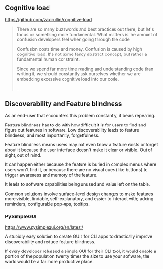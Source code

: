 ## Cognitive load
https://github.com/zakirullin/cognitive-load

>There are so many buzzwords and best practices out there, but let's focus on something more fundamental. What matters is the amount of confusion developers feel when going through the code.
>
>Confusion costs time and money. Confusion is caused by high cognitive load. It's not some fancy abstract concept, but rather a fundamental human constraint.
>
>Since we spend far more time reading and understanding code than writing it, we should constantly ask ourselves whether we are embedding excessive cognitive load into our code.
>
>...


## Discoverability and Feature blindness

As an end-user that encounters this problem constantly, it bears repeating. 

Feature blindness has to do with how difficult it is for users to find and figure out features in software. Low discoverability leads to feature blindness, and most importantly, forgetfulness. 

Feature blindness means users may not even know a feature exists or forget about it because the user interface doesn't make it clear or visible. Out of sight, out of mind.

It can happen either because the feature is buried in complex menus where users won't find it, or because there are no visual cues (like buttons) to trigger awareness and memory of the feature.

It leads to software capabilities being unused and value left on the table. 

Common solutions involve surface-level design changes to make features more visible, findable, self-explanatory, and easier to interact with; adding reminders, configurable pop-ups, tooltips.

### PySimpleGUI
https://www.pysimplegui.org/en/latest/

A stupidly easy solution to create GUIs for CLI apps to drastically improve discoverability and reduce feature blindness.

If every developer released a simple GUI for their CLI tool, it would enable a portion of the population twenty times the size to use your software, the world would be a far more productive place.

